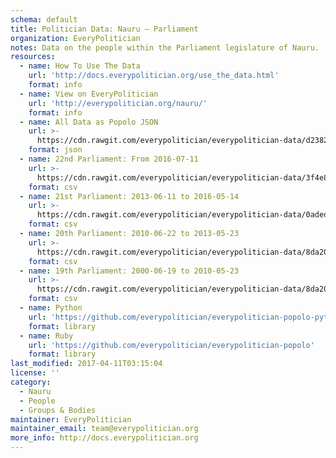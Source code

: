```yaml
---
schema: default
title: Politician Data: Nauru — Parliament
organization: EveryPolitician
notes: Data on the people within the Parliament legislature of Nauru.
resources:
  - name: How To Use The Data
    url: 'http://docs.everypolitician.org/use_the_data.html'
    format: info
  - name: View on EveryPolitician
    url: 'http://everypolitician.org/nauru/'
    format: info
  - name: All Data as Popolo JSON
    url: >-
      https://cdn.rawgit.com/everypolitician/everypolitician-data/d23825760c9d21de45f288cf11bf8bd7fe289302/data/Nauru/Parliament/ep-popolo-v1.0.json
    format: json
  - name: 22nd Parliament: From 2016-07-11
    url: >-
      https://cdn.rawgit.com/everypolitician/everypolitician-data/3f4e8f0e39735c97183438c602c4cc7f3d113594/data/Nauru/Parliament/term-22.csv
    format: csv
  - name: 21st Parliament: 2013-06-11 to 2016-05-14
    url: >-
      https://cdn.rawgit.com/everypolitician/everypolitician-data/0adedd7391cdbad36954970ebdcd7e1a5c9fa7af/data/Nauru/Parliament/term-21.csv
    format: csv
  - name: 20th Parliament: 2010-06-22 to 2013-05-23
    url: >-
      https://cdn.rawgit.com/everypolitician/everypolitician-data/8da20f0c2442ace9358e2544e429da0d7e8422dd/data/Nauru/Parliament/term-20.csv
    format: csv
  - name: 19th Parliament: 2000-06-19 to 2010-05-23
    url: >-
      https://cdn.rawgit.com/everypolitician/everypolitician-data/8da20f0c2442ace9358e2544e429da0d7e8422dd/data/Nauru/Parliament/term-19.csv
    format: csv
  - name: Python
    url: 'https://github.com/everypolitician/everypolitician-popolo-python'
    format: library
  - name: Ruby
    url: 'https://github.com/everypolitician/everypolitician-popolo'
    format: library
last_modified: 2017-04-11T03:15:04
license: ''
category:
  - Nauru
  - People
  - Groups & Bodies
maintainer: EveryPolitician
maintainer_email: team@everypolitician.org
more_info: http://docs.everypolitician.org
---
```

